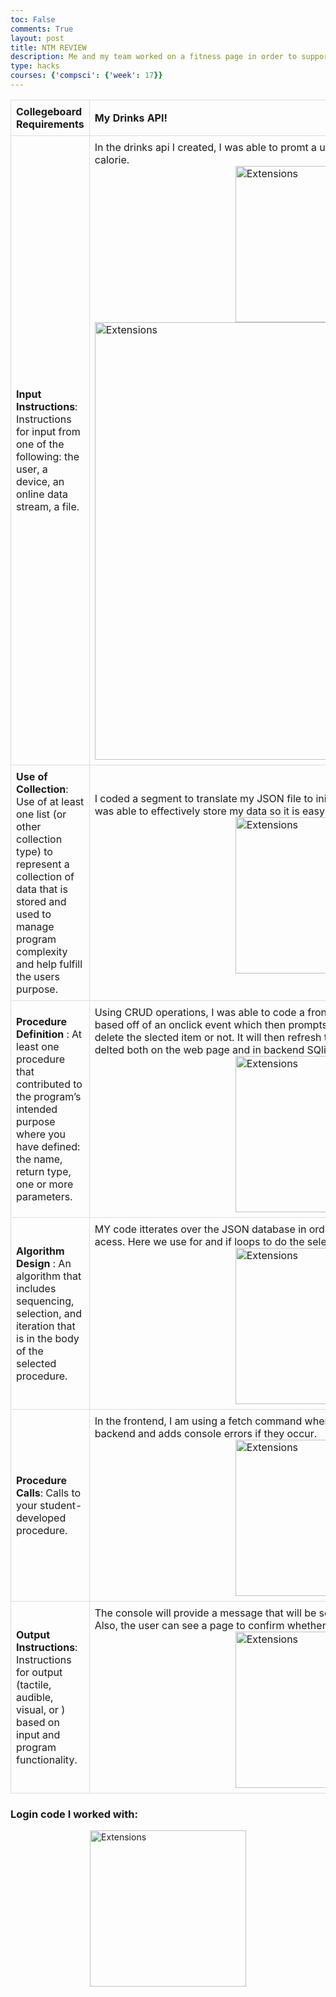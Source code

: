 ```yaml
---
toc: False
comments: True
layout: post
title: NTM REVIEW
description: Me and my team worked on a fitness page in order to support a more healthy way of living. I worked on the drink page (Css, frontend, and backend), login page (backend+frontend), and deployment. In the drinks page, I was able to run a get command in the backend to display my data which I had stored in a SQlite file. I was able to call upon specific drinks and get the calories they hold. I was also able to use the Create and Delete commands to create and delete a drink. I was able to add an edit pop up function, however I have yet to complete the frontend and backend code for it. I also struggled in deployment as we had issues running ./migrate.sh. Debugging was a hard task yuuet in the end deployment was sucessful! 
type: hacks
courses: {'compsci': {'week': 17}}
---
```

<style>
  table {
    width: 100%;
    border-collapse: collapse;
  }

  th, td {
    border: 1px solid #ddd;
    padding: 8px;
    text-align: left;
  }

  img {
    max-width: 100%;
    height: auto;
    display: block;
    margin: 0 auto;
  }
</style>

| **Collegeboard Requirements**                                    | **My Drinks API!**                                                                                       |
|------------------------------------------------------------------|--------------------------------------------------------------------------------------------------------|
| **Input Instructions**:   Instructions for input from one of the following: the user, a device, an online data stream, a file.     | In the drinks api I created, I was able to promt a user for a drink so that they could get a calorie. <img alt="Extensions" src="{{site.baseurl}}/images/drink1.png"  width="250">  <img alt="Extensions" src="{{site.baseurl}}/images/Drink_GET.png" title="VS Code Marketplace" width="700" height="200">|
| **Use of Collection**: Use of at least one list (or other collection type) to represent a collection of data that is stored and used to manage program complexity and help fulfill the users purpose.                                           |I coded a segment to translate my JSON file to initilize in a .db file. Utilizing SQLite tables, I was able to effectively store my data so it is easy to access and call upon. <img alt="Extensions" src="{{site.baseurl}}/images/Database_Drink.png"  width="250"> |
| **Procedure Definition** : At least one procedure that contributed to the program’s intended purpose where you have defined: the name, return type, one or more parameters.                                        | Using CRUD operations, I was able to code a frontend which allows the user to delete a row based off of an onclick event which then prompts the user for a confirmation on whether to delete the slected item or not. It will then refresh the page, providing the table with the drink delted both on the web page and in backend SQlite table. <img alt="Extensions" src="{{site.baseurl}}/images/DELTE_DRINK.png"  width="250"> |
| **Algorithm Design** :  An algorithm that includes sequencing, selection, and iteration that is in the body of the selected procedure. | MY code itterates over the JSON database in order to convert into an SQlite databse for easy acess. Here we use for and if loops to do the selected procedure. <img alt="Extensions" src="{{site.baseurl}}/images/JSON_covertcode.png"  width="250">  |
| **Procedure Calls**: Calls to your student-developed procedure.                                           | In the frontend, I am using a fetch command when the page is reloading. It calls to the backend and adds console errors if they occur. <img alt="Extensions" src="{{site.baseurl}}/images/Procedure_Drink.png"  width="250">     |
| **Output Instructions**: Instructions for output (tactile, audible, visual, or ) based on input and program functionality.                                          | The console will provide a message that will be sotred if the code for delteting a row ran. Also, the user can see a page to confirm whether or not they want to delte the drink. <img alt="Extensions" src="{{site.baseurl}}/images/DELETE_CONFIRM.png"  width="250"> 

### Login code I worked with:

<img alt="Extensions" src="{{site.baseurl}}/images/LOGIN_CODE.png"  width="250"> 
